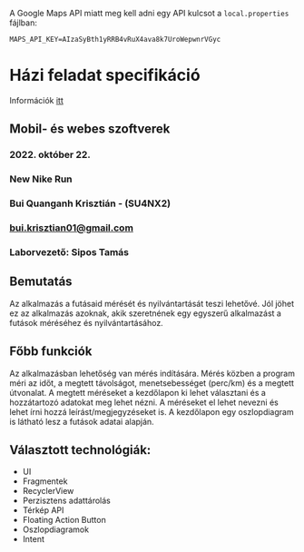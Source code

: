 A Google Maps API miatt meg kell adni egy API kulcsot a `local.properties` fájlban:
```
MAPS_API_KEY=AIzaSyBth1yRRB4vRuX4ava8k7UroWepwnrVGyc
```

# Házi feladat specifikáció

Információk [itt](https://viauac00.github.io/laborok/hf)

## Mobil- és webes szoftverek
### 2022. október 22.
### New Nike Run
### Bui Quanganh Krisztián - (SU4NX2)
### bui.krisztian01@gmail.com 
### Laborvezető: Sipos Tamás

## Bemutatás

Az alkalmazás a futásaid mérését és nyilvántartását teszi lehetővé. Jól jöhet ez az alkalmazás azoknak, akik szeretnének egy egyszerű alkalmazást a futások méréséhez és nyilvántartásához.

## Főbb funkciók

Az alkalmazásban lehetőség van mérés indítására. Mérés közben a program méri az időt, a megtett távolságot, menetsebességet (perc/km) és a megtett útvonalat. A megtett méréseket a kezdőlapon ki lehet választani és a hozzátartozó adatokat meg lehet nézni. A méréseket el lehet nevezni és lehet írni hozzá leírást/megjegyzéseket is. A kezdőlapon egy oszlopdiagram is látható lesz a futások adatai alapján.

## Választott technológiák:

- UI
- Fragmentek
- RecyclerView
- Perzisztens adattárolás
- Térkép API
- Floating Action Button
- Oszlopdiagramok
- Intent

